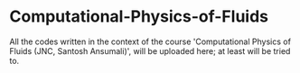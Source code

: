 # Computational-Physics-of-Fluids
All the codes written in the context of the course 'Computational Physics of Fluids (JNC, Santosh Ansumali)', will be uploaded here; at least will be tried to. 
